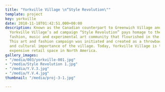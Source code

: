 ```yaml
---
title: "Yorkville Village \n“Style Revolution\""
template: project
key: yorkville
date: 2018-11-18T01:42:51.000+00:00
description: Known as the Canadian counterpart to Greenwich Village and Haight-Ashbury,
  Yorkville Village’s ad campaign “Style Revolution” pays homage to the robust art,
  fashion, music and experimental art community that flourished in the 1960s in Toronto.
  This art and fashion campaign was initiated and created as a throwback to the historical
  and cultural importance of the village. Today, Yorkville Village is the third most
  expensive retail space in North America.
gallery_images:
- "/media/003/yorkville-001.jpg"
- "/media/Style Revolution 1.jpg"
- "/media/Y.V.3.jpg"
- "/media/Y.V.4.jpg"
thumbnail: "/media/proj-3-1.jpg"

---
```

